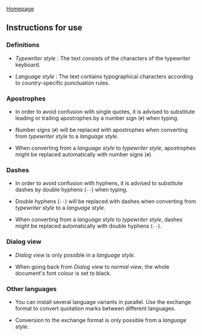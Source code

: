 [Homepage](index)

## Instructions for use

### Definitions

* _Typewriter style_ : The text consists of the characters of the typewriter keyboard.

* _Language style_ : The text contains typographical characters according to country-specific punctuation rules.

### Apostrophes

* In order to avoid confusion with single quotes, it is advised to substitute leading or trailing apostrophes by a number sign (`#`) when typing.

* Number signs (`#`) will be replaced with apostrophes when converting from  _typewriter style_  to a  _language style_.

* When converting from a  _language style_  to  _typewriter style_, apostrophes might be replaced automatically with number signs (`#`). 

### Dashes

* In order to avoid confusion with hyphens, it is advised to substitute dashes by double hyphens (`--`) when typing.

* Double hyphens (`--`) will be replaced with dashes when converting from  _typewriter style_  to a  _language style_.

* When converting from a  _language style_  to  _typewriter style_, dashes might be replaced automatically with double hyphens (`--`). 

### Dialog view

*  _Dialog view_  is only possible in a  _language style_.

* When going back from  _Dialog view_  to  _normal view_, the whole document's font colour is set to black. 

### Other languages

* You can install several language variants in parallel. Use the exchange format to convert quotation marks between different languages.

* Conversion to the exchange format is only possible from a  _language style_.
